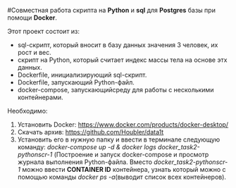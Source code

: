 #Совместная работа скрипта на **Python** и **sql** для **Postgres** базы при помощи **Docker**.

Этот проект состоит из:
 - sql-скрипт, который вносит в базу данных значения 3 человек, их рост и вес.
 - скрипт на Python, который считает индекс массы тела на основе этх данных.
 - Dockerfile, инициализирующий sql-скрипт.
 - Dockerfile, запускающий Python-файл.
 - docker-compose, запускающийсреду для работы с несколькими контейнерами.
 
 Необходимо:
 1) Установить Docker:
 https://www.docker.com/products/docker-desktop/
 2) Скачать архив:
 https://github.com/Houbler/data1t
 3) Установить его в нужную папку и ввести в терминале следующую команду:
 *docker-compose up -d & docker logs docker_task2-pythonscr-1*
 (Построение и запуск docker-compose и просмотр журнала выполнения Python-файлa.
 Вместо *docker_task2-pythonscr-1* можно ввести **CONTAINER ID** контейнера, узнать который можно с помощью команды *docker ps -a*(выводит список всех контейнеров).
